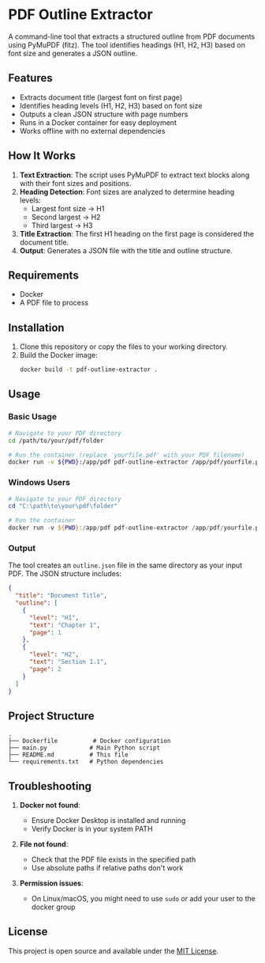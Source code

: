 # PDF Outline Extractor

A command-line tool that extracts a structured outline from PDF documents using PyMuPDF (fitz). The tool identifies headings (H1, H2, H3) based on font size and generates a JSON outline.

## Features

- Extracts document title (largest font on first page)
- Identifies heading levels (H1, H2, H3) based on font size
- Outputs a clean JSON structure with page numbers
- Runs in a Docker container for easy deployment
- Works offline with no external dependencies

## How It Works

1. **Text Extraction**: The script uses PyMuPDF to extract text blocks along with their font sizes and positions.
2. **Heading Detection**: Font sizes are analyzed to determine heading levels:
   - Largest font size → H1
   - Second largest → H2
   - Third largest → H3
3. **Title Extraction**: The first H1 heading on the first page is considered the document title.
4. **Output**: Generates a JSON file with the title and outline structure.

## Requirements

- Docker
- A PDF file to process

## Installation

1. Clone this repository or copy the files to your working directory.
2. Build the Docker image:
   ```bash
   docker build -t pdf-outline-extractor .
   ```

## Usage

### Basic Usage

```bash
# Navigate to your PDF directory
cd /path/to/your/pdf/folder

# Run the container (replace 'yourfile.pdf' with your PDF filename)
docker run -v ${PWD}:/app/pdf pdf-outline-extractor /app/pdf/yourfile.pdf
```

### Windows Users

```powershell
# Navigate to your PDF directory
cd "C:\path\to\your\pdf\folder"

# Run the container
docker run -v ${PWD}:/app/pdf pdf-outline-extractor /app/pdf/yourfile.pdf
```

### Output

The tool creates an `outline.json` file in the same directory as your input PDF. The JSON structure includes:

```json
{
  "title": "Document Title",
  "outline": [
    {
      "level": "H1",
      "text": "Chapter 1",
      "page": 1
    },
    {
      "level": "H2",
      "text": "Section 1.1",
      "page": 2
    }
  ]
}
```

## Project Structure

```
.
├── Dockerfile          # Docker configuration
├── main.py            # Main Python script
├── README.md          # This file
└── requirements.txt   # Python dependencies
```

## Troubleshooting

1. **Docker not found**:
   - Ensure Docker Desktop is installed and running
   - Verify Docker is in your system PATH

2. **File not found**:
   - Check that the PDF file exists in the specified path
   - Use absolute paths if relative paths don't work

3. **Permission issues**:
   - On Linux/macOS, you might need to use `sudo` or add your user to the docker group

## License

This project is open source and available under the [MIT License](LICENSE).
